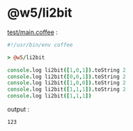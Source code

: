 [‼️]: ✏️README.mdt

# @w5/li2bit

[test/main.coffee](./test/main.coffee) :

```coffee
#!/usr/bin/env coffee

> @w5/li2bit

console.log li2bit([1,0,1]).toString 2
console.log li2bit([0,0,1]).toString 2
console.log li2bit([1,0,0]).toString 2
console.log li2bit([1,1,1]).toString 2
console.log li2bit([1,1,1])
```

output :

```
123
```
